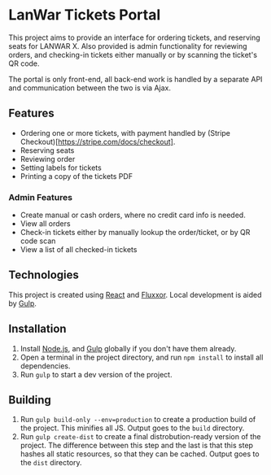 # LanWar Tickets Portal

This project aims to provide an interface for ordering tickets, and reserving seats for LANWAR X. Also provided is admin functionality for reviewing orders, and checking-in tickets either manually or by scanning the ticket's QR code.

The portal is only front-end, all back-end work is handled by a separate API and communication between the two is via Ajax.

## Features

* Ordering one or more tickets, with payment handled by (Stripe Checkout)[https://stripe.com/docs/checkout].
* Reserving seats
* Reviewing order
* Setting labels for tickets
* Printing a copy of the tickets PDF

### Admin Features

* Create manual or cash orders, where no credit card info is needed.
* View all orders
* Check-in tickets either by manually lookup the order/ticket, or by QR code scan
* View a list of all checked-in tickets

## Technologies

This project is created using [React](http://facebook.github.io/react/) and [Fluxxor](fluxxor.com). Local development is aided by [Gulp](http://gulpjs.com/).

## Installation

1. Install [Node.js](nodejs.org), and [Gulp](http://gulpjs.com/) globally if you don't have them already.
2. Open a terminal in the project directory, and run `npm install` to install all dependencies.
3. Run `gulp` to start a dev version of the project.

## Building

1. Run `gulp build-only --env=production` to create a production build of the project. This minifies all JS. Output goes to the `build` directory.
2. Run `gulp create-dist` to create a final distrobution-ready version of the project. The difference between this step and the last is that this step hashes all static resources, so that they can be cached. Output goes to the `dist` directory.